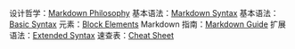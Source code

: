 设计哲学：[Markdown Philosophy]
基本语法：[Markdown Syntax]
基本语法：[Basic Syntax][BASIC]<!-- 请注意，链接标签不区分大小写 -->
元素：[Block Elements]
Markdown 指南：[Markdown Guide]
扩展语法：[Extended Syntax]
速查表：[Cheat Sheet][]<!-- 在隐式引用链接中，第二对括号为空 -->

[Markdown Philosophy]: https://daringfireball.net/projects/markdown/syntax#philosophy  "Philosophy of Markdown"
[Block Elements]: https://daringfireball.net/projects/markdown/syntax#block 'Block Elements'
[Markdown Syntax]: https://daringfireball.net/projects/markdown/syntax
[Markdown Guide]: https://www.markdownguide.org/ (Markdown Guide)
[Extended Syntax]: <https://www.markdownguide.org/extended-syntax/>
[basic]: https://www.markdownguide.org/basic-syntax/
[Cheat Sheet]: https://www.markdownguide.org/cheat-sheet/